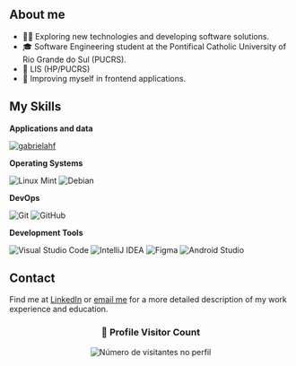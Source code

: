 

## About me 

- 👨‍💻  Exploring new technologies and developing software solutions.
- 🎓 Software Engineering student at the Pontifical Catholic University of Rio Grande do Sul (PUCRS).
- 💼 LIS (HP/PUCRS)
- 🌱 Improving myself in frontend applications.

## My Skills

**Applications and data**

[![gabrielahf](https://github-readme-stats.vercel.app/api/top-langs/?username=gabrielahf&layout=compact)](https://github.com/anuraghazra/github-readme-stats)


**Operating Systems**

![Linux Mint](https://img.shields.io/badge/Linux%20Mint-87CF3E?style=flat&logo=Linux%20Mint&logoColor=white)
![Debian](https://img.shields.io/badge/Debian-D70A53?style=flat&logo=debian&logoColor=white)

**DevOps**

![Git](https://img.shields.io/badge/-Git-333333?style=flat&logo=git)
![GitHub](https://img.shields.io/badge/-GitHub-333333?style=flat&logo=github)


**Development Tools**

![Visual Studio Code](https://img.shields.io/badge/-Visual%20Studio%20Code-333333?style=flat&logo=visual-studio-code&logoColor=007ACC)
![IntelliJ IDEA](https://img.shields.io/badge/IntelliJIDEA-333333.svg?style=flat&logo=intellij-idea&logoColor=white)
![Figma](https://img.shields.io/badge/-Figma-333333?style=flat&logo=figma&logoColor=007ACC)
![Android Studio](https://img.shields.io/badge/android%20studio-333333?style=flat&logo=android%20studio&logoColor=white)




## Contact
Find me at [LinkedIn](https://www.linkedin.com/in/gabrielaroxo/) or <a href="mailto:gabrielahroxo@gmail.com">email me</a> for a more detailed description of my work experience and education.





<div align="center">
  <h3><b>📍 Profile Visitor Count</b></h3>
</div>

<p align="center">
  <img
    src="https://profile-counter.glitch.me/gabrielahf/count.svg"
    alt="Número de visitantes no perfil"
  />
</p>


